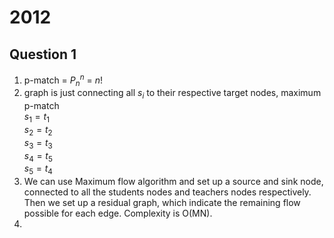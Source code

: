 # 2012
## Question 1
1. p-match = $P^n_n$ = $n!$  
2. graph is just connecting all $s_i$ to their respective target nodes, maximum p-match  
$s_1 = t_1$  
$s_2 = t_2$  
$s_3 = t_3$  
$s_4 = t_5$  
$s_5 = t_4$  
3. We can use Maximum flow algorithm and set up a source and sink node, connected to all the students nodes and teachers nodes respectively. Then we set up a residual graph, which indicate the remaining flow possible for each edge. Complexity is O(MN). 
4. 